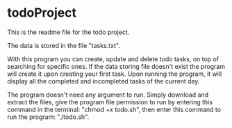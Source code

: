 # todoProject

This is the readme file for the todo project.

The data is stored in the file "tasks.txt".

With this program you can create, update and delete todo tasks, on top of searching for specific ones. If the data storing file doesn't exist the program will create it upon creating your first task. Upon running the program, it will display all the completed and incompleted tasks of the current day.

The program doesn't need any argument to run. Simply download and extract the files, give the program file permission to run by entering this command in the terminal: "chmod +x todo.sh", then enter this command to run the program: "./todo.sh".
